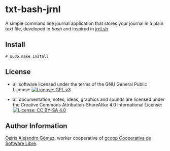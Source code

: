 # txt-bash-jrnl

A simple command line journal application that stores your journal in a plain text file, developed in *bash* and inspired in [jrnl.sh](http://jrnl.sh)

## Install

```
# sudo make install
```

## License

-  all software licensed under the terms of the GNU General Public License:
   [![License: GPL v3](https://img.shields.io/badge/License-GPL%20v3-blue.svg)](https://www.gnu.org/licenses/gpl-3.0)

-  all documentation, notes, ideas, graphics and sounds are licensed under the Creative Commons Attribution-ShareAlike 4.0 International License:
   [![License: CC BY-SA 4.0](https://img.shields.io/badge/License-CC%20BY--SA%204.0-lightgrey.svg)](https://creativecommons.org/licenses/by-sa/4.0/)

## Author Information

[Osiris Alejandro Gómez](https://www.osiux.com/), worker cooperative of [gcoop Cooperativa de Software Libre](https://www.gcoop.coop/).
